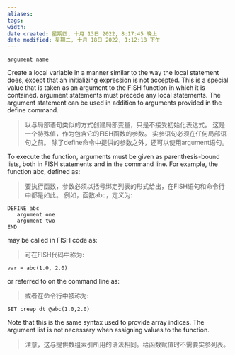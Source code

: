 ```yaml
---
aliases: 
tags: 
width:
date created: 星期四, 十月 13日 2022, 8:17:45 晚上
date modified: 星期二, 十月 18日 2022, 1:12:18 下午
---
```

```fish
argument name
```

Create a local variable in a manner similar to the way the local statement does, except that an initializing expression is not accepted. This is a special value that is taken as an argument to the FISH function in which it is contained. argument statements must precede any local statements. The argument statement can be used in addition to arguments provided in the define command.
>以与局部语句类似的方式创建局部变量，只是不接受初始化表达式。
这是一个特殊值，作为包含它的FISH函数的参数。
实参语句必须在任何局部语句之前。
除了define命令中提供的参数之外，还可以使用argument语句。

To execute the function, arguments must be given as parenthesis-bound lists, both in FISH statements and in the command line. For example, the function abc, defined as:
>要执行函数，参数必须以括号绑定列表的形式给出，在FISH语句和命令行中都是如此。
例如，函数abc，定义为:

```fish
DEFINE abc
   argument one
   argument two
END
```
may be called in FISH code as:
>可在FISH代码中称为:

```fish
var = abc(1.0, 2.0)
```
or referred to on the command line as:
>或者在命令行中被称为:

```fish
SET creep dt @abc(1.0,2.0)
```

Note that this is the same syntax used to provide array indices. The argument list is not necessary when assigning values to the function.
>注意，这与提供数组索引所用的语法相同。给函数赋值时不需要实参列表。

